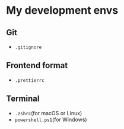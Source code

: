 # My development envs

## Git

- `.gitignore`

## Frontend format

- `.prettierrc`

## Terminal

- `.zshrc`(for macOS or Linux)
- `powershell.ps1`(for Windows)
